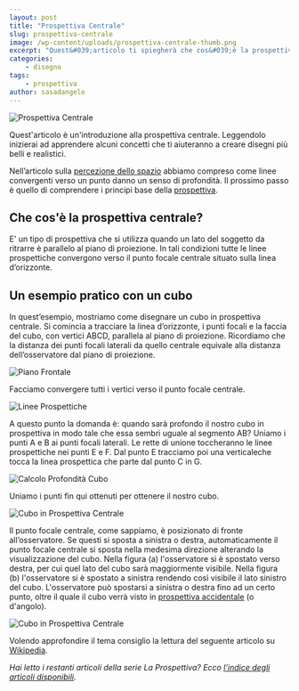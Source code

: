 ```yaml
---
layout: post
title: "Prospettiva Centrale"
slug: prospettiva-centrale
image: /wp-content/uploads/prospettiva-centrale-thumb.png
excerpt: "Quest&#039;articolo ti spiegherà che cos&#039;è la prospettiva centrale e come usarla per rendere i tuoi disegni più belli e realistici."
categories:
    - disegno
tags:
    - prospettiva
author: sasadangelo
---
```


![Prospettiva Centrale](https://www.disegnoepittura.it/wp-content/uploads/prospettiva-centrale-thumb.png "Prospettiva Centrale")

Quest'articolo è un'introduzione alla prospettiva centrale. Leggendolo inizierai ad apprendere alcuni concetti che ti aiuteranno a creare disegni più belli e realistici.

Nell’articolo sulla [percezione dello spazio](https://www.disegnoepittura.it/percezione-spazio/ "Percezione dello Spazio") abbiamo compreso come linee convergenti verso un punto danno un senso di profondità. Il prossimo passo è quello di comprendere i principi base della [prospettiva](https://www.disegnoepittura.it/composizione-prospettiva/ "Prospettiva").

## Che cos'è la prospettiva centrale?

E' un tipo di prospettiva che si utilizza quando un lato del soggetto da ritrarre è parallelo al piano di proiezione. In tali condizioni tutte le linee prospettiche convergono verso il punto focale centrale situato sulla linea d’orizzonte.

## Un esempio pratico con un cubo

In quest’esempio, mostriamo come disegnare un cubo in prospettiva centrale. Si comincia a tracciare la linea d’orizzonte, i punti focali e la faccia del cubo, con vertici ABCD, parallela al piano di proiezione. Ricordiamo che la distanza dei punti focali laterali da quello centrale equivale alla distanza dell’osservatore dal piano di proiezione.

![Piano Frontale](https://www.disegnoepittura.it/wp-content/uploads/prospettiva-centrale-1.png "Piano Frontale")

Facciamo convergere tutti i vertici verso il punto focale centrale.

![Linee Prospettiche](https://www.disegnoepittura.it/wp-content/uploads/prospettiva-centrale-2.png "Linee Prospettiche")

A questo punto la domanda è: quando sarà profondo il nostro cubo in prospettiva in modo tale che essa sembri uguale al segmento AB? Uniamo i punti A e B ai punti focali laterali. Le rette di unione toccheranno le linee prospettiche nei punti E e F. Dal punto E tracciamo poi una verticaleche tocca la linea prospettica che parte dal punto C in G.

![Calcolo Profondità Cubo](https://www.disegnoepittura.it/wp-content/uploads/prospettiva-centrale-3.png "Calcolo Profondità Cubo")

Uniamo i punti fin qui ottenuti per ottenere il nostro cubo.

![Cubo in Prospettiva Centrale](https://www.disegnoepittura.it/wp-content/uploads/prospettiva-centrale-4.png "Cubo in Prospettiva Centrale")

Il punto focale centrale, come sappiamo, è posizionato di fronte all’osservatore. Se questi si sposta a sinistra o destra, automaticamente il punto focale centrale si sposta nella medesima direzione alterando la visualizzazione del cubo. Nella figura (a) l'osservatore si è spostato verso destra, per cui quel lato del cubo sarà maggiormente visibile. Nella figura (b) l'osservatore si è spostato a sinistra rendendo così visibile il lato sinistro del cubo. L'osservatore può spostarsi a sinistra o destra fino ad un certo punto, oltre il quale il cubo verrà visto in [prospettiva accidentale](https://www.disegnoepittura.it/prospettiva-accidentale/ "Prospettiva Accidentale") (o d'angolo).

![Cubo in Prospettiva Centrale](https://www.disegnoepittura.it/wp-content/uploads/prospettiva-centrale-5.png "Cubi in Prospettiva Centrale")

Volendo approfondire il tema consiglio la lettura del seguente articolo su  [Wikipedia](https://en.wikipedia.org/wiki/Perspective_%28graphical%29#Two-point_perspective "Prospettiva").

_Hai letto i restanti articoli della serie La Prospettiva? Ecco [l’indice degli articoli disponibili](https://www.disegnoepittura.it/prospettiva/ "La Prospettiva")._
